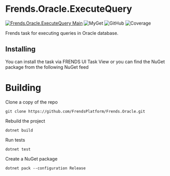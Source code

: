 # Frends.Oracle.ExecuteQuery

[![Frends.Oracle.ExecuteQuery Main](https://github.com/FrendsPlatform/Frends.Oracle/actions/workflows/ExecuteQuery_build_and_test_on_main.yml/badge.svg)](https://github.com/FrendsPlatform/Frends.Oracle/actions/workflows/ExecuteQuery_build_and_test_on_main.yml)
![MyGet](https://img.shields.io/myget/frends-tasks/v/Frends.Oracle.ExecuteQuery?label=NuGet)
![GitHub](https://img.shields.io/github/license/FrendsPlatform/Frends.Oracle?label=License)
![Coverage](https://app-github-custom-badges.azurewebsites.net/Badge?key=FrendsPlatform/Frends.Oracle/Frends.Oracle.ExecuteQuery|main)

Frends task for executing queries in Oracle database.

## Installing

You can install the task via FRENDS UI Task View or you can find the NuGet package from the following NuGet feed

# Building

Clone a copy of the repo

`git clone https://github.com/FrendsPlatform/Frends.Oracle.git`

Rebuild the project

`dotnet build`

Run tests

`dotnet test`

Create a NuGet package

`dotnet pack --configuration Release`

